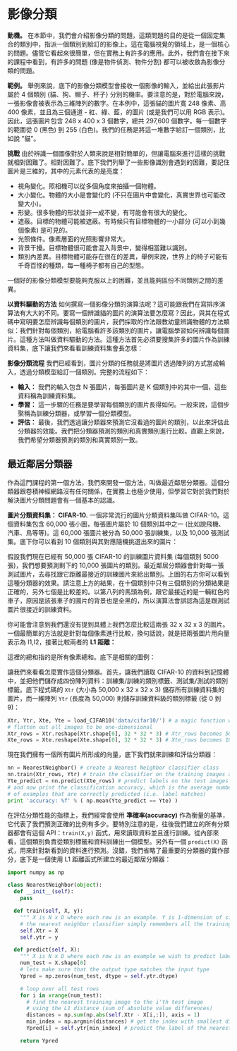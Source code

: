 # 影像分類

**動機。** 在本節中，我們會介紹影像分類的問題，這類問題的目的是從一個固定集合的類別中，指派一個類別到給訂的影像上。這在電腦視覺的領域上，是一個核心的問題。儘管它看起來很簡單，但在實務上有許多的應用。此外，我們會在接下來的課程中看到，有許多的問題 (像是物件偵測、物件分割) 都可以被收斂為影像分類的問題。

**範例。** 舉例來說，底下的影像分類模型會接收一個影像的輸入，並給出此張影片屬於 4 個類別 {貓、狗、帽子、杯子} 分別的機率。要注意的是，對於電腦來說，一張影像會被表示為三維陣列的數字。在本例中，這張貓的圖片寬 248 像素、高 400 像素，並且為三個通道 - 紅、綠、藍，的圖片 (或是我們可以用 RGB 表示)。因此，這張圖片包含 248 x 400 x 3 個數字，總共 297,600 個數字。每一個數字的範圍從 0 (黑色) 到 255 (白色)。我們的任務是將這一堆數字給訂一個類別，比如說 "貓"。

**挑戰** 由於辨識一個圖像對於人類來說是相對簡單的，但讓電腦來進行這樣的挑戰就相對困難了。相對困難了。底下我們列舉了一些影像識別會遇到的困難，要記住圖片是三維的，其中的元素代表的是亮度：

- 視角變化。照相機可以從多個角度來拍攝一個物體。
- 大小變化。物體的大小是會變化的 (不只在圖片中會變化，真實世界也可能改變大小)。
- 形變。很多物體的形狀並非一成不變，有可能會有很大的變化。
- 遮蔽。目標的物體可能被遮蔽。有時候只有目標物體的一小部分 (可以小到幾個像素) 是可見的。
- 光照條件。像素層面的光照影響非常大。
- 背景干擾。目標物體很可能會混入背景中，變得相當難以識別。
- 類別內差異。目標物體可能存在很在的差異，舉例來說，世界上的椅子可能有千奇百怪的種類，每一種椅子都有自己的型態。

一個好的影像分類模型要能夠克服以上的困難，並且能夠區份不同類別之間的差異。

**以資料驅動的方法** 如何撰寫一個影像分類的演算法呢？這可能跟我們在寫排序演算法有大大的不同。要寫一個辨識貓的圖片的演算法要怎麼寫？因此，與其在程式碼中寫明要怎麼辨識每個類別的圖片，我們採取的作法跟教幼童辨識物體的方法類似：我們針對每個類別，給電腦看許多該類別的圖片，讓電腦學習如何辨識每個圖片。這種方法叫做資料驅動的方法。這種方法首先必須要搜集許多的圖片作為訓練資料集，底下讓我們來看看訓練資料集會長怎樣：

**影像分類流程** 我們已經看到，圖片分類的任務就是將圖片透過陣列的方式當成輸入，透過分類模型給訂一個類別。完整的流程如下：

- **輸入：** 我們的輸入包含 N 張圖片，每張圖片是 K 個類別中的其中一個，這些資料稱為訓練資料集。
- **學習：** 這一步驟的任務是要學習每個類別的圖片長得如何。一般來說，這個步棸稱為訓練分類器，或學習一個分類模型。
- **評估：** 最後，我們透過讓分類器來預測它沒看過的圖片的類別，以此來評估此分類器的效能。我們把分類器預測的類別和真實類別進行比較。直觀上來說，我們希望分類器預測的類別和真實類別一致。

## 最近鄰居分類器

作為這門課程的第一個方法，我們來開發一個方法，叫做最近鄰居分類器。這個分類器跟卷積神經網路沒有任何關係，在實務上也極少使用，但學習它對於我們對於解決圖片分類問題會有一個基本的認識。

**圖片分類資料集： CIFAR-10.**
一個非常流行的圖片分類資料集叫做 CIFAR-10。這個資料集包含 60,000 張小圖，每張圖片屬於 10 個類別其中之一 (比如說飛機、汽車、鳥等等)。這 60,000 張圖片被分為 50,000 張訓練集，以及 10,000 張測試集。底下你可以看到 10 個類別與其對應隨機挑選出來的圖片：

假設我們現在已經有 50,000 張 CIFAR-10 的訓練圖片資料集 (每個類別 5000 張)，我們想要預測剩下的 10,000 張圖片的類別。最近鄰居分類器會針對每一張測試圖片，去尋找跟它距離最接近的訓練圖片來給出類別。上圖的右方你可以看到這種分類器的效果。請注意上方的結果，在十個類別中只有三個類別的分類結果是正確的，另外七個是比較差的。以第八列的馬頭為例，跟它最接近的是一輛紅色的車子，原因是該張車子的圖片的背景也是全黑的，所以演算法會誤認為這是跟測試圖片很接近的訓練資料。

你可能會注意到我們還沒有提到具體上我們怎麼比較這兩張 32 x 32 x 3 的圖片。一個最簡單的方法就是針對每個像素進行比較，換句話說，就是把兩張圖片用向量表示為 I1,I2，接著比較兩者的 **L1 距離：**

這裡的總和指的是所有像素總和。底下是相關的圖例：

讓我們來看看怎麼實作這個分類器。首先，讓我們讀取 CIFAR-10 的資料到記憶體中，並把他們儲存成四份陣列資料：訓練集/訓練的類別標籤、測試集/測試的類別標籤。底下程式碼的 `Xtr` (大小為 50,000 x 32 x 32 x 3) 儲存所有訓練資料集的圖片，而一維陣列 `Ytr` (長度為 50,000) 則儲存訓練資料級的類別標籤 (從 0 到 9)：

```python
Xtr, Ytr, Xte, Yte = load_CIFAR10('data/cifar10/') # a magic function we provide
# flatten out all images to be one-dimensional
Xtr_rows = Xtr.reshape(Xtr.shape[0], 32 * 32 * 3) # Xtr_rows becomes 50000 x 3072
Xte_rows = Xte.reshape(Xte.shape[0], 32 * 32 * 3) # Xte_rows becomes 10000 x 3072
```

現在我們擁有一個所有圖片所形成的向量，底下我們就來訓練和評估分類器：

```python
nn = NearestNeighbor() # create a Nearest Neighbor classifier class
nn.train(Xtr_rows, Ytr) # train the classifier on the training images and labels
Yte_predict = nn.predict(Xte_rows) # predict labels on the test images
# and now print the classification accuracy, which is the average number
# of examples that are correctly predicted (i.e. label matches)
print 'accuracy: %f' % ( np.mean(Yte_predict == Yte) )
```

在評估分類性能的指標上，我們經常會使用 **準確率(accuracy)** 作為衡量的基準，它代表了我們預測正確的比例有多少。要特別注意的是，往後我們建立的所有分類器都會有這個 API：`train(X,y)` 函式，用來讀取資料並且進行訓練。從內部來看，這個類別負責從類別標籤和資料訓練出一個模型。另外有一個 `predict(X)` 函式，用來針對新看到的資料進行預測。沒錯，我們省略了最重要的分類器的實作部分，底下是一個使用 L1 距離函式所建立的最近鄰居分類器：

```python
import numpy as np

class NearestNeighbor(object):
  def __init__(self):
    pass

  def train(self, X, y):
    """ X is N x D where each row is an example. Y is 1-dimension of size N """
    # the nearest neighbor classifier simply remembers all the training data
    self.Xtr = X
    self.ytr = y

  def predict(self, X):
    """ X is N x D where each row is an example we wish to predict label for """
    num_test = X.shape[0]
    # lets make sure that the output type matches the input type
    Ypred = np.zeros(num_test, dtype = self.ytr.dtype)

    # loop over all test rows
    for i in xrange(num_test):
      # find the nearest training image to the i'th test image
      # using the L1 distance (sum of absolute value differences)
      distances = np.sum(np.abs(self.Xtr - X[i,:]), axis = 1)
      min_index = np.argmin(distances) # get the index with smallest distance
      Ypred[i] = self.ytr[min_index] # predict the label of the nearest example

    return Ypred
```